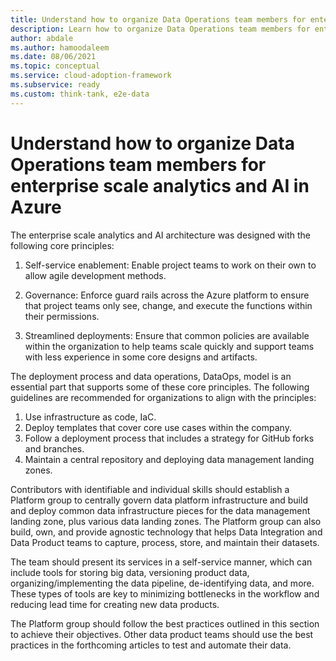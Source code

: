 ```yaml
---
title: Understand how to organize Data Operations team members for enterprise scale analytics and AI in Azure
description: Learn how to organize Data Operations team members for enterprise scale analytics and AI in Azure.
author: abdale
ms.author: hamoodaleem
ms.date: 08/06/2021
ms.topic: conceptual
ms.service: cloud-adoption-framework
ms.subservice: ready
ms.custom: think-tank, e2e-data
---
```


# Understand how to organize Data Operations team members for enterprise scale analytics and AI in Azure

The enterprise scale analytics and AI architecture was designed with the following core principles:

1. Self-service enablement: Enable project teams to work on their own to allow agile development methods.

1. Governance: Enforce guard rails across the Azure platform to ensure that project teams only see, change, and execute the functions within their permissions.

1. Streamlined deployments: Ensure that common policies are available within the organization to help teams scale quickly and support teams with less experience in some core designs and artifacts.

The deployment process and data operations, DataOps, model is an essential part that supports some of these core principles. The following guidelines are recommended for organizations to align with the principles:

1. Use infrastructure as code, IaC.
2. Deploy templates that cover core use cases within the company.
3. Follow a deployment process that includes a strategy for GitHub forks and branches.
4. Maintain a central repository and deploying data management landing zones.

Contributors with identifiable and individual skills should establish a Platform group to centrally govern data platform infrastructure and build and deploy common data infrastructure pieces for the data management landing zone, plus various data landing zones. The Platform group can also build, own, and provide agnostic technology that helps Data Integration and Data Product teams to capture, process, store, and maintain their datasets.

The team should present its services in a self-service manner, which can include tools for storing big data, versioning product data, organizing/implementing the data pipeline, de-identifying data, and more. These types of tools are key to minimizing bottlenecks in the workflow and reducing lead time for creating new data products.

The Platform group should follow the best practices outlined in this section to achieve their objectives. Other data product teams should use the best practices in the forthcoming articles to test and automate their data.
